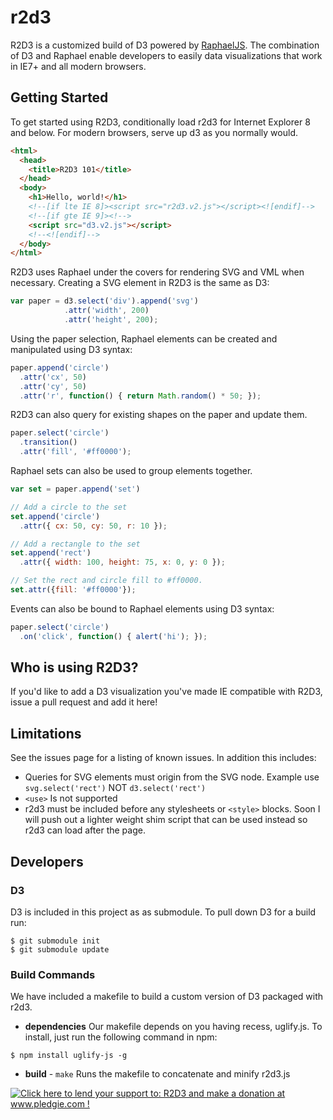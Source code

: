 r2d3
==========

R2D3 is a customized build of D3 powered by [RaphaelJS](http://raphaeljs.com/).  The combination of D3 and Raphael enable developers to easily
data visualizations that work in IE7+ and all modern browsers.


Getting Started
---------------

To get started using R2D3,  conditionally load r2d3 for Internet Explorer 8 and below. For modern browsers,
serve up d3 as you normally would.

```html
<html>
  <head>
    <title>R2D3 101</title>
  </head>
  <body>
    <h1>Hello, world!</h1>
    <!--[if lte IE 8]><script src="r2d3.v2.js"></script><![endif]-->
    <!--[if gte IE 9]><!-->
    <script src="d3.v2.js"></script>
    <!--<![endif]-->
  </body>
</html>
```

R2D3 uses Raphael under the covers for rendering SVG and VML when
necessary.  Creating a SVG element in R2D3 is the same as D3:

```javascript
var paper = d3.select('div').append('svg')
            .attr('width', 200)
            .attr('height', 200);
```

Using the paper selection,  Raphael elements can be created and
manipulated using D3 syntax:

```javascript
paper.append('circle')
  .attr('cx', 50)
  .attr('cy', 50)
  .attr('r', function() { return Math.random() * 50; });
```

R2D3 can also query for existing shapes on the paper and update them.

```javascript
paper.select('circle')
  .transition()
  .attr('fill', '#ff0000');
```

Raphael sets can also be used to group elements together.

```javascript
var set = paper.append('set')

// Add a circle to the set
set.append('circle')
  .attr({ cx: 50, cy: 50, r: 10 });

// Add a rectangle to the set
set.append('rect')
  .attr({ width: 100, height: 75, x: 0, y: 0 });

// Set the rect and circle fill to #ff0000.
set.attr({fill: '#ff0000'});
```

Events can also be bound to Raphael elements using D3 syntax:
```javascript
paper.select('circle')
  .on('click', function() { alert('hi'); });
```

Who is using R2D3?
------------------

If you'd like to add a D3 visualization you've made IE compatible with R2D3, issue a pull request and add it here!

Limitations
-----------

See the issues page for a listing of known issues. In addition this
includes:

 * Queries for SVG elements must origin from the SVG node. Example use ```svg.select('rect')``` NOT ```d3.select('rect')```
 * ```<use>``` Is not supported
 * r2d3 must be included before any stylesheets or ```<style>``` blocks. Soon I will push out a lighter weight shim script that can be used instead so r2d3 can load after the page.

Developers
----------
### D3 ###
D3 is included in this project as as submodule. To pull down D3 for a build run:

```
$ git submodule init
$ git submodule update
```

### Build Commands ###
We have included a makefile to build a custom version of D3 packaged with r2d3. 

+ **dependencies**
Our makefile depends on you having recess, uglify.js. To install, just run the following command in npm:

```
$ npm install uglify-js -g
```

+ **build** - `make`
Runs the  makefile to concatenate and minify r2d3.js



<a href='http://www.pledgie.com/campaigns/18826'><img alt='Click here to lend your support to: R2D3 and make a donation at www.pledgie.com !' src='http://www.pledgie.com/campaigns/18826.png?skin_name=chrome' border='0' /></a>
